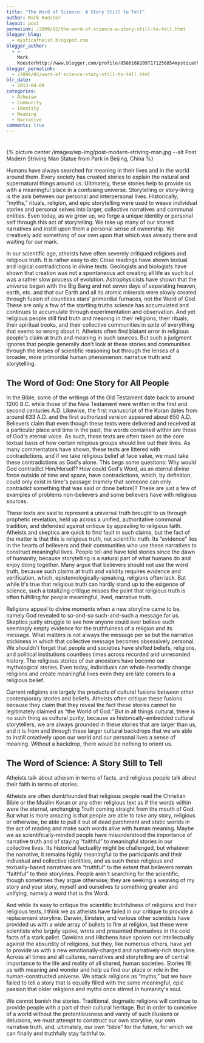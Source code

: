 ```yaml
---
title: "The Word of Science: A Story Still to Tell"
author: Mark Koester
layout: post
permalink: /2009/02/the-word-of-science-a-story-still-to-tell.html
blogger_blog:
  - mysticatheist.blogspot.com
blogger_author:
  - >
    Mark
    Koesterhttp://www.blogger.com/profile/05861682097171256854mysticatheist@gmail.com
blogger_permalink:
  - /2009/02/word-of-science-story-still-to-tell.html
blr_date:
  - 2013-04-09
categories:
  - Atheism
  - Community
  - Identity
  - Meaning
  - Narrative
comments: true
---
```


#

{% picture center /images/wp-img/post-modern-striving-man.jpg --alt Post Modern Striving Man Statue from Park in Beijing, China %}

Humans have always searched for meaning in their lives and in the world around them. Every society has created stories to explain the natural and supernatural things around us. Ultimately, these stories help to provide us with a meaningful place in a confusing universe. Storytelling or story-living is the axis between our personal and interpersonal lives. Historically, “myths,” rituals, religion, and epic storytelling were used to weave individual stories and personal selves into larger, collective narratives and communal entities. Even today, as we grow up, we forge a unique identity or personal self through this act of storytelling. We take up many of our shared narratives and instill upon them a personal sense of ownership. We creatively add something of our own upon that which was already there and waiting for our mark.

In our scientific age, atheists have often severely critiqued religions and religious truth. It is rather easy to do: Close readings have shown textual and logical contradictions in divine texts. Geologists and biologists have shown that creation was not a spontaneous act creating all life as such but was a rather slow process of evolution. Astrophysicists have shown that the universe began with the Big Bang and not seven days of separating heaven, earth, etc. and that our Earth and all its atomic minerals were slowly created through fusion of countless stars' primordial furnaces, not the Word of God. These are only a few of the startling truths science has accumulated and continues to accumulate through experimentation and observation. And yet religious people still find truth and meaning in their religions, their rituals, their spiritual books, and their collective communities in spite of everything that seems so wrong about it. Atheists often find blatant error in religious people's claim at truth and meaning in such sources. But such a judgment ignores that people generally don't look at these stories and communities through the lenses of scientific reasoning but through the lenses of a broader, more primordial human phenomenon: narrative truth and storytelling.

## The Word of God: One Story for All People

In the Bible, some of the writings of the Old Testament date back to around 1200 B.C. while those of the New Testament were written in the first and second centuries A.D. Likewise, the first manuscript of the Koran dates from around 633 A.D. and the first authorized version appeared about 650 A.D. Believers claim that even though these texts were delivered and received at a particular place and time in the past, the words contained within are those of God's eternal voice. As such, these texts are often taken as the core textual basis of how certain religious groups should live out their lives. As many commentators have shown, these texts are littered with contradictions, and if we take religious belief at face value, we must take these contradictions as God's alone. This begs some questions: Why would God contradict Him/Herself? How could God's Word, as an eternal divine force outside of time and space, have contradictions, which, by definition, could only exist in time's passage (namely that someone can only contradict something that was said or done before)? These are just a few of examples of problems non-believers and some believers have with religious sources.

These texts are said to represent a universal truth brought to us through prophetic revelation, held up across a unified, authoritative communal tradition, and defended against critique by appealing to religious faith. Atheists and skeptics are quick to find fault in such claims, but the fact of the matter is that this is religious truth, not scientific truth. Its “evidence” lies in the hearts of believers and their communities who use these narratives to construct meaningful lives. People tell and have told stories since the dawn of humanity, because storytelling is a natural part of what humans do and enjoy doing together. Many argue that believers should not use the word truth, because such claims at truth and validity requires evidence and verification, which, epistemologically-speaking, religions often lack. But while it's true that religious truth can hardly stand up to the exigence of science, such a totalizing critique misses the point that religious truth is often fulfilling for people meaningful, lived, narrative truth.

Religions appeal to divine moments when a new storyline came to be, namely God revealed to so-and-so such-and-such a message for us. Skeptics justly struggle to see how anyone could ever believe such seemingly empty evidence for the truthfulness of a religion and its message. What matters is not always the message per se but the narrative stickiness in which that collective message becomes obsessively personal. We shouldn't forget that people and societies have shifted beliefs, religions, and political institutions countless times across recorded and unrecorded history. The religious stories of our ancestors have become our mythological stories. Even today, individuals can whole-heartedly change religions and create meaningful lives even they are late comers to a religious belief.

Current religions are largely the products of cultural fusions between other contemporary stories and beliefs. Atheists often critique these fusions because they claim that they reveal the fact these stories cannot be legitimately claimed as “the World of God.” But in all things cultural, there is no such thing as cultural purity, because as historically-embedded cultural storytellers, we are always grounded in these stories that are larger than us, and it is from and through these larger cultural backdrops that we are able to instill creatively upon our world and our personal lives a sense of meaning. Without a backdrop, there would be nothing to orient us.

## The Word of Science: A Story Still to Tell

Atheists talk about atheism in terms of facts, and religious people talk about their faith in terms of stories.

Atheists are often dumbfounded that religious people read the Christian Bible or the Muslim Koran or any other religious text as if the words within were the eternal, unchanging Truth coming straight from the mouth of God. But what is more amazing is that people are able to take any story, religious or otherwise, be able to pull it out of dead parchment and static worlds in the act of reading and make such words alive with human meaning. Maybe we as scientifically-minded people have misunderstood the importance of narrative truth and of staying “faithful” to meaningful stories in our collective lives. Its historical factuality might be challenged, but whatever the narrative, it remains highly meaningful to the participants and their individual and collective identities, and as such these religious and textually-based narratives are “truthful” to the extent that believers remain “faithful” to their storylines. People aren't searching for the scientific, though sometimes they argue otherwise; they are seeking a weaving of my story and your story, myself and ourselves to something greater and unifying, namely a word that is the Word.

And while its easy to critique the scientific truthfulness of religions and their religious texts, I think we as atheists have failed in our critique to provide a replacement storyline. Darwin, Einstein, and various other scientists have provided us with a wide array of bullets to fire at religion, but these were scientists who largely spoke, wrote and presented themselves in the cold facts of a stark pallet. Dawkins and Hitchens have spoken out intellectually against the absurdity of religions, but they, like numerous others, have yet to provide us with a new emotionally-charged and narratively-rich storyline. Across all times and all cultures, narratives and storytelling are of central importance to the life and reality of all shared, human societies. Stories fill us with meaning and wonder and help us find our place or role in the human-constructed universe. We attack religions as “myths,” but we have failed to tell a story that is equally filled with the same meaningful, epic passion that older religions and myths once stirred in humanity's soul.

We cannot banish the stories. Traditional, dogmatic religions will continue to provide people with a part of their cultural heritage. But in order to conceive of a world without the pretentiousness and vanity of such illusions or delusions, we must attempt to construct our own storyline, our own narrative truth, and, ultimately, our own “bible” for the future, for which we can finally and truthfully stay faithful to.
